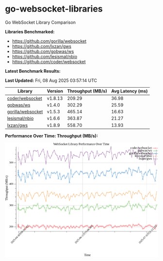 # go-websocket-libraries

Go WebSocket Library Comparison

**Libraries Benchmarked:**

- https://github.com/gorilla/websocket
- https://github.com/lxzan/gws
- https://github.com/gobwas/ws
- https://github.com/lesismal/nbio
- https://github.com/coder/websocket

**Latest Benchmark Results:**

<!-- BENCHMARK_TABLE_START -->
**Last Updated:** Fri, 08 Aug 2025 03:57:14 UTC

| Library                                         | Version         | Throughput (MB/s) | Avg Latency (ms) |
| ----------------------------------------------- | --------------- | ----------------- | ---------------- |
| [coder/websocket](https://github.com/coder/websocket) | v1.8.13 | 209.29 | 36.98 |
| [gobwas/ws](https://github.com/gobwas/ws) | v1.4.0 | 302.29 | 25.59 |
| [gorilla/websocket](https://github.com/gorilla/websocket) | v1.5.3 | 465.14 | 16.63 |
| [lesismal/nbio](https://github.com/lesismal/nbio) | v1.6.6 | 363.87 | 21.27 |
| [lxzan/gws](https://github.com/lxzan/gws) | v1.8.9 | 558.70 | 13.93 |
<!-- BENCHMARK_TABLE_END -->

**Performance Over Time: Throughput (MB/s):**

![Benchmark Performance Graph](benchmark_performance.png)